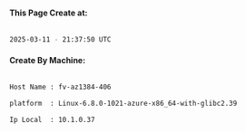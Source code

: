 
   
#### This Page Create at:

```bash

2025-03-11 - 21:37:50 UTC

```

#### Create By Machine:

```bash

Host Name : fv-az1384-406

platform  : Linux-6.8.0-1021-azure-x86_64-with-glibc2.39

Ip Local  : 10.1.0.37

```

